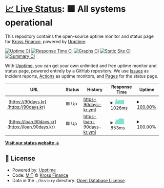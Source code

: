 # [📈 Live Status](https://ninetydays.github.io/Upptime): <!--live status--> **🟩 All systems operational**

This repository contains the open-source uptime monitor and status page for [Kross Finance](https://ninetydays.github.io/Upptime), powered by [Upptime](https://github.com/upptime/upptime).

[![Uptime CI](https://github.com/ninetydays/Upptime/workflows/Uptime%20CI/badge.svg)](https://github.com/ninetydays/Upptime/actions?query=workflow%3A%22Uptime+CI%22)
[![Response Time CI](https://github.com/ninetydays/Upptime/workflows/Response%20Time%20CI/badge.svg)](https://github.com/ninetydays/Upptime/actions?query=workflow%3A%22Response+Time+CI%22)
[![Graphs CI](https://github.com/ninetydays/Upptime/workflows/Graphs%20CI/badge.svg)](https://github.com/ninetydays/Upptime/actions?query=workflow%3A%22Graphs+CI%22)
[![Static Site CI](https://github.com/ninetydays/Upptime/workflows/Static%20Site%20CI/badge.svg)](https://github.com/ninetydays/Upptime/actions?query=workflow%3A%22Static+Site+CI%22)
[![Summary CI](https://github.com/ninetydays/Upptime/workflows/Summary%20CI/badge.svg)](https://github.com/ninetydays/Upptime/actions?query=workflow%3A%22Summary+CI%22)

With [Upptime](https://upptime.js.org), you can get your own unlimited and free uptime monitor and status page, powered entirely by a GitHub repository. We use [Issues](https://github.com/ninetydays/Upptime/issues) as incident reports, [Actions](https://github.com/ninetydays/Upptime/actions) as uptime monitors, and [Pages](https://ninetydays.github.io/Upptime) for the status page.

<!--start: status pages-->
<!-- This summary is generated by Upptime (https://github.com/upptime/upptime) -->
<!-- Do not edit this manually, your changes will be overwritten -->
<!-- prettier-ignore -->
| URL | Status | History | Response Time | Uptime |
| --- | ------ | ------- | ------------- | ------ |
| <img alt="" src="https://icons.duckduckgo.com/ip3/90days.kr.ico" height="13"> [https://90days.kr](https://90days.kr) | 🟩 Up | [https-90days-kr.yml](https://github.com/ninetydays/Upptime/commits/HEAD/history/https-90days-kr.yml) | <details><summary><img alt="Response time graph" src="./graphs/https-90days-kr/response-time-week.png" height="20"> 1026ms</summary><br><a href="https://ninetydays.github.io/Upptime/history/https-90days-kr"><img alt="Response time 1000" src="https://img.shields.io/endpoint?url=https%3A%2F%2Fraw.githubusercontent.com%2Fninetydays%2FUpptime%2FHEAD%2Fapi%2Fhttps-90days-kr%2Fresponse-time.json"></a><br><a href="https://ninetydays.github.io/Upptime/history/https-90days-kr"><img alt="24-hour response time 945" src="https://img.shields.io/endpoint?url=https%3A%2F%2Fraw.githubusercontent.com%2Fninetydays%2FUpptime%2FHEAD%2Fapi%2Fhttps-90days-kr%2Fresponse-time-day.json"></a><br><a href="https://ninetydays.github.io/Upptime/history/https-90days-kr"><img alt="7-day response time 1026" src="https://img.shields.io/endpoint?url=https%3A%2F%2Fraw.githubusercontent.com%2Fninetydays%2FUpptime%2FHEAD%2Fapi%2Fhttps-90days-kr%2Fresponse-time-week.json"></a><br><a href="https://ninetydays.github.io/Upptime/history/https-90days-kr"><img alt="30-day response time 981" src="https://img.shields.io/endpoint?url=https%3A%2F%2Fraw.githubusercontent.com%2Fninetydays%2FUpptime%2FHEAD%2Fapi%2Fhttps-90days-kr%2Fresponse-time-month.json"></a><br><a href="https://ninetydays.github.io/Upptime/history/https-90days-kr"><img alt="1-year response time 1000" src="https://img.shields.io/endpoint?url=https%3A%2F%2Fraw.githubusercontent.com%2Fninetydays%2FUpptime%2FHEAD%2Fapi%2Fhttps-90days-kr%2Fresponse-time-year.json"></a></details> | <details><summary><a href="https://ninetydays.github.io/Upptime/history/https-90days-kr">100.00%</a></summary><a href="https://ninetydays.github.io/Upptime/history/https-90days-kr"><img alt="All-time uptime 100.00%" src="https://img.shields.io/endpoint?url=https%3A%2F%2Fraw.githubusercontent.com%2Fninetydays%2FUpptime%2FHEAD%2Fapi%2Fhttps-90days-kr%2Fuptime.json"></a><br><a href="https://ninetydays.github.io/Upptime/history/https-90days-kr"><img alt="24-hour uptime 100.00%" src="https://img.shields.io/endpoint?url=https%3A%2F%2Fraw.githubusercontent.com%2Fninetydays%2FUpptime%2FHEAD%2Fapi%2Fhttps-90days-kr%2Fuptime-day.json"></a><br><a href="https://ninetydays.github.io/Upptime/history/https-90days-kr"><img alt="7-day uptime 100.00%" src="https://img.shields.io/endpoint?url=https%3A%2F%2Fraw.githubusercontent.com%2Fninetydays%2FUpptime%2FHEAD%2Fapi%2Fhttps-90days-kr%2Fuptime-week.json"></a><br><a href="https://ninetydays.github.io/Upptime/history/https-90days-kr"><img alt="30-day uptime 100.00%" src="https://img.shields.io/endpoint?url=https%3A%2F%2Fraw.githubusercontent.com%2Fninetydays%2FUpptime%2FHEAD%2Fapi%2Fhttps-90days-kr%2Fuptime-month.json"></a><br><a href="https://ninetydays.github.io/Upptime/history/https-90days-kr"><img alt="1-year uptime 100.00%" src="https://img.shields.io/endpoint?url=https%3A%2F%2Fraw.githubusercontent.com%2Fninetydays%2FUpptime%2FHEAD%2Fapi%2Fhttps-90days-kr%2Fuptime-year.json"></a></details>
| <img alt="" src="https://icons.duckduckgo.com/ip3/loan.90days.kr.ico" height="13"> [https://loan.90days.kr](https://loan.90days.kr) | 🟩 Up | [https-loan-90days-kr.yml](https://github.com/ninetydays/Upptime/commits/HEAD/history/https-loan-90days-kr.yml) | <details><summary><img alt="Response time graph" src="./graphs/https-loan-90days-kr/response-time-week.png" height="20"> 853ms</summary><br><a href="https://ninetydays.github.io/Upptime/history/https-loan-90days-kr"><img alt="Response time 884" src="https://img.shields.io/endpoint?url=https%3A%2F%2Fraw.githubusercontent.com%2Fninetydays%2FUpptime%2FHEAD%2Fapi%2Fhttps-loan-90days-kr%2Fresponse-time.json"></a><br><a href="https://ninetydays.github.io/Upptime/history/https-loan-90days-kr"><img alt="24-hour response time 783" src="https://img.shields.io/endpoint?url=https%3A%2F%2Fraw.githubusercontent.com%2Fninetydays%2FUpptime%2FHEAD%2Fapi%2Fhttps-loan-90days-kr%2Fresponse-time-day.json"></a><br><a href="https://ninetydays.github.io/Upptime/history/https-loan-90days-kr"><img alt="7-day response time 853" src="https://img.shields.io/endpoint?url=https%3A%2F%2Fraw.githubusercontent.com%2Fninetydays%2FUpptime%2FHEAD%2Fapi%2Fhttps-loan-90days-kr%2Fresponse-time-week.json"></a><br><a href="https://ninetydays.github.io/Upptime/history/https-loan-90days-kr"><img alt="30-day response time 807" src="https://img.shields.io/endpoint?url=https%3A%2F%2Fraw.githubusercontent.com%2Fninetydays%2FUpptime%2FHEAD%2Fapi%2Fhttps-loan-90days-kr%2Fresponse-time-month.json"></a><br><a href="https://ninetydays.github.io/Upptime/history/https-loan-90days-kr"><img alt="1-year response time 884" src="https://img.shields.io/endpoint?url=https%3A%2F%2Fraw.githubusercontent.com%2Fninetydays%2FUpptime%2FHEAD%2Fapi%2Fhttps-loan-90days-kr%2Fresponse-time-year.json"></a></details> | <details><summary><a href="https://ninetydays.github.io/Upptime/history/https-loan-90days-kr">100.00%</a></summary><a href="https://ninetydays.github.io/Upptime/history/https-loan-90days-kr"><img alt="All-time uptime 100.00%" src="https://img.shields.io/endpoint?url=https%3A%2F%2Fraw.githubusercontent.com%2Fninetydays%2FUpptime%2FHEAD%2Fapi%2Fhttps-loan-90days-kr%2Fuptime.json"></a><br><a href="https://ninetydays.github.io/Upptime/history/https-loan-90days-kr"><img alt="24-hour uptime 100.00%" src="https://img.shields.io/endpoint?url=https%3A%2F%2Fraw.githubusercontent.com%2Fninetydays%2FUpptime%2FHEAD%2Fapi%2Fhttps-loan-90days-kr%2Fuptime-day.json"></a><br><a href="https://ninetydays.github.io/Upptime/history/https-loan-90days-kr"><img alt="7-day uptime 100.00%" src="https://img.shields.io/endpoint?url=https%3A%2F%2Fraw.githubusercontent.com%2Fninetydays%2FUpptime%2FHEAD%2Fapi%2Fhttps-loan-90days-kr%2Fuptime-week.json"></a><br><a href="https://ninetydays.github.io/Upptime/history/https-loan-90days-kr"><img alt="30-day uptime 100.00%" src="https://img.shields.io/endpoint?url=https%3A%2F%2Fraw.githubusercontent.com%2Fninetydays%2FUpptime%2FHEAD%2Fapi%2Fhttps-loan-90days-kr%2Fuptime-month.json"></a><br><a href="https://ninetydays.github.io/Upptime/history/https-loan-90days-kr"><img alt="1-year uptime 100.00%" src="https://img.shields.io/endpoint?url=https%3A%2F%2Fraw.githubusercontent.com%2Fninetydays%2FUpptime%2FHEAD%2Fapi%2Fhttps-loan-90days-kr%2Fuptime-year.json"></a></details>

<!--end: status pages-->

[**Visit our status website →**](https://ninetydays.github.io/Upptime)

## 📄 License

- Powered by: [Upptime](https://github.com/upptime/upptime)
- Code: [MIT](./LICENSE) © [Kross Finance](https://ninetydays.github.io/Upptime)
- Data in the `./history` directory: [Open Database License](https://opendatacommons.org/licenses/odbl/1-0/)
